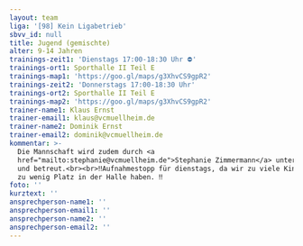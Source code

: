 ```yaml
---
layout: team
liga: '[98] Kein Ligabetrieb'
sbvv_id: null
title: Jugend (gemischte)
alter: 9-14 Jahren
trainings-zeit1: 'Dienstags 17:00-18:30 Uhr ⛔️'
trainings-ort1: Sporthalle II Teil E
trainings-map1: 'https://goo.gl/maps/g3XhvCS9gpR2'
trainings-zeit2: 'Donnerstags 17:00-18:30 Uhr'
trainings-ort2: Sporthalle II Teil E
trainings-map2: 'https://goo.gl/maps/g3XhvCS9gpR2'
trainer-name1: Klaus Ernst
trainer-email1: klaus@vcmuellheim.de
trainer-name2: Dominik Ernst
trainer-email2: dominik@vcmuellheim.de
kommentar: >-
  Die Mannschaft wird zudem durch <a
  href="mailto:stephanie@vcmuellheim.de">Stephanie Zimmermann</a> unterstützt
  und betreut.<br><br>‼️Aufnahmestopp für dienstags, da wir zu viele Kinder und
  zu wenig Platz in der Halle haben. ‼️
foto: ''
kurztext: ''
ansprechperson-name1: ''
ansprechperson-email1: ''
ansprechperson-name2: ''
ansprechperson-email2: ''
---
```


